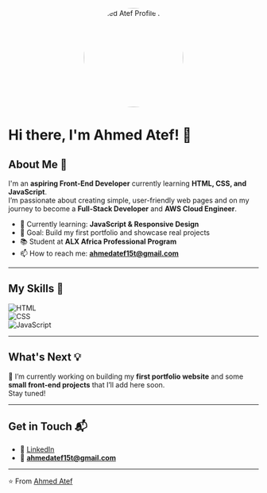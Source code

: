 <!-- صورة شخصية دائرية في الأعلى -->
<p align="center">
  <img src="https://media.licdn.com/dms/image/v2/D4D03AQECa00CesDfCQ/profile-displayphoto-scale_400_400/B4DZh4UuXCHYAg-/0/1754365357831?e=1759363200&v=beta&t=fQk9jsSw_EiVAjvHwXpSn6d-PcmGfIrHh9rlROhWt-E" alt="Ahmed Atef Profile Picture" width="200" style="border-radius:50%;" />
</p>

# Hi there, I'm Ahmed Atef! 👋

## About Me 🚀
I'm an **aspiring Front-End Developer** currently learning **HTML, CSS, and JavaScript**.  
I’m passionate about creating simple, user-friendly web pages and on my journey to become a **Full-Stack Developer** and **AWS Cloud Engineer**.

- 🌱 Currently learning: **JavaScript & Responsive Design**  
- 🎯 Goal: Build my first portfolio and showcase real projects  
- 📚 Student at **ALX Africa Professional Program**  
- 📫 How to reach me: **ahmedatef15t@gmail.com**

---

## My Skills 🧠
![HTML](https://img.shields.io/badge/-HTML-E34F26?style=flat-square&logo=html5&logoColor=white)  
![CSS](https://img.shields.io/badge/-CSS-1572B6?style=flat-square&logo=css3&logoColor=white)  
![JavaScript](https://img.shields.io/badge/-JavaScript-F7DF1E?style=flat-square&logo=javascript&logoColor=black)

---

## What's Next 💡
🚀 I’m currently working on building my **first portfolio website** and some **small front-end projects** that I’ll add here soon.  
Stay tuned!

---

## Get in Touch 📬
- 💼 [LinkedIn](https://www.linkedin.com/in/ahmed-atef-5a3767272)  
- 📧 **ahmedatef15t@gmail.com**

---

⭐️ From [Ahmed Atef](https://github.com/ahmedatef17m)
